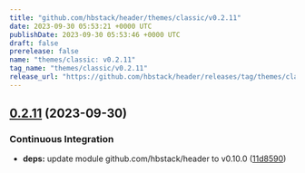 ```yaml
---
title: "github.com/hbstack/header/themes/classic/v0.2.11"
date: 2023-09-30 05:53:21 +0000 UTC
publishDate: 2023-09-30 05:53:46 +0000 UTC
draft: false
prerelease: false
name: "themes/classic: v0.2.11"
tag_name: "themes/classic/v0.2.11"
release_url: "https://github.com/hbstack/header/releases/tag/themes/classic/v0.2.11"
---
```


## [0.2.11](https://github.com/hbstack/header/compare/themes/classic/v0.2.10...themes/classic/v0.2.11) (2023-09-30)


### Continuous Integration

* **deps:** update module github.com/hbstack/header to v0.10.0 ([11d8590](https://github.com/hbstack/header/commit/11d859036926a0b5b95edca01580a9f1dea0ad5b))

